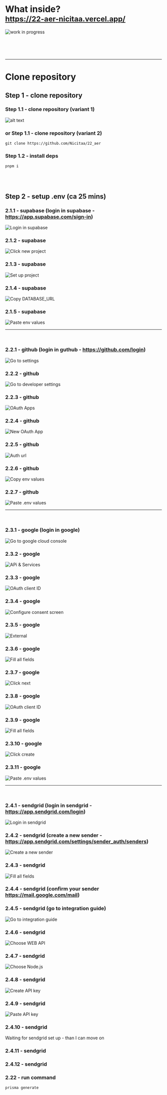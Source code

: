 # What inside? <br/> <sub>https://22-aer-nicitaa.vercel.app/</sub>

![work in progress](https://i.imgur.com/nETl2ns.png)

<br/>
<br/>
<br/>
<hr/>

# Clone repository

## Step 1 - clone repository

### Step 1.1 - clone repository (variant 1)

![alt text](https://i.imgur.com/9KSgjaN.png)

### or Step 1.1 - clone repository (variant 2)

```
git clone https://github.com/Nicitaa/22_aer
```

### Step 1.2 - install deps

```
pnpm i
```

<br/>
<br/>

## Step 2 - setup .env (ca 25 mins)

### 2.1.1 - supabase (login in supabase - https://app.supabase.com/sign-in)

![Login in supabase](https://i.imgur.com/zxJFahy.png)

### 2.1.2 - supabase

![Click new project](https://i.imgur.com/9YZGJ8j.png)

### 2.1.3 - supabase

![Set up project](https://i.imgur.com/0xIb866.png)

### 2.1.4 - supabase

![Copy DATABASE_URL](https://i.imgur.com/xaoHK4X.png)

### 2.1.5 - supabase

![Paste env values](https://i.imgur.com/TXczLn5.png)

<hr/>
<br/>

### 2.2.1 - github (login in guthub - https://github.com/login)

![Go to settings](https://i.imgur.com/vnG4aMh.png)

### 2.2.2 - github

![Go to developer settings](https://i.imgur.com/eodZM9p.png)

### 2.2.3 - github

![OAuth Apps](https://i.imgur.com/yjeGtKv.png)

### 2.2.4 - github

![New OAuth App](https://i.imgur.com/QXuo0kE.png)

### 2.2.5 - github

![Auth url](https://i.imgur.com/MKmuYnA.png)

### 2.2.6 - github

![Copy env values](https://i.imgur.com/SIkWyeE.png)

### 2.2.7 - github

![Paste .env values](image-1.png)

<hr/>
<br/>

### 2.3.1 - google (login in google)

![Go to google cloud console](image.png)

### 2.3.2 - google

![APi & Services](image-2.png)

### 2.3.3 - google

![OAuth client ID](image-3.png)

### 2.3.4 - google

![Configure consent screen](image-4.png)

### 2.3.5 - google

![External](image-5.png)

### 2.3.6 - google

![Fill all fields](image-6.png)

### 2.3.7 - google

![Click next](image-8.png)

### 2.3.8 - google

![OAuth client ID](image-3.png)

### 2.3.9 - google

![Fill all fields](image-9.png)

### 2.3.10 - google

![Click create](image-10.png)

### 2.3.11 - google

![Paste .env values](image-12.png)

<hr/>
<br/>

### 2.4.1 - sendgrid (login in sendgrid - https://app.sendgrid.com/login)

![Login in sendgrid](image-11.png)

### 2.4.2 - sendgrid (create a new sender - https://app.sendgrid.com/settings/sender_auth/senders)

![Create a new sender](image-13.png)

### 2.4.3 - sendgrid

![Fill all fields](image-14.png)

### 2.4.4 - sendgrid (confirm your sender https://mail.google.com/mail)

### 2.4.5 - sendgrid (go to integration guide)

![Go to integration guide](image-15.png)

### 2.4.6 - sendgrid

![Choose WEB API](image-16.png)

### 2.4.7 - sendgrid

![Choose Node.js](image-17.png)

### 2.4.8 - sendgrid

![Create API key](image-18.png)

### 2.4.9 - sendgrid

![Paste API key](image-19.png)

### 2.4.10 - sendgrid

Waiting for sendgrid set up - than I can move on

### 2.4.11 - sendgrid

### 2.4.12 - sendgrid

### 2.22 - run command

```
prisma generate
```
